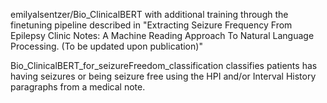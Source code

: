 emilyalsentzer/Bio_ClinicalBERT with additional training through the finetuning pipeline described in "Extracting Seizure Frequency From Epilepsy Clinic Notes: A Machine Reading Approach To Natural Language Processing. (To be updated upon publication)" 

Bio_ClinicalBERT_for_seizureFreedom_classification classifies patients has having seizures or being seizure free using the HPI and/or Interval History paragraphs from a medical note. 
